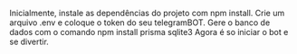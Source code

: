 Inicialmente, instale as dependências do projeto com npm install.
Crie um arquivo .env e coloque o token do seu telegramBOT.
Gere o banco de dados com o comando npm install prisma sqlite3
Agora é so iniciar o bot e se divertir.